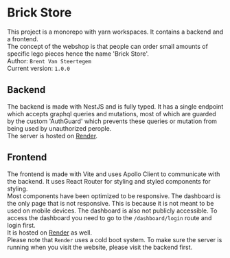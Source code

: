 # Brick Store
This project is a monorepo with yarn workspaces. It contains a backend and a frontend.  
The concept of the webshop is that people can order small amounts of specific lego pieces hence the name 'Brick Store'.  
Author: `Brent Van Steertegem`  
Current version: `1.0.0`

## Backend
The backend is made with NestJS and is fully typed. It has a single endpoint which accepts graphql queries and mutations, most of which are guarded by the custom 'AuthGuard' which prevents these queries or mutation from being used by unauthorized perople.  
The server is hosted on [Render](https://brickstore-backend.onrender.com/graphql).

## Frontend
The frontend is made with Vite and uses Apollo Client to communicate with the backend. It uses React Router for styling and styled components for styling.  
Most components have been optimized to be responsive. The dashboard is the only page that is not responsive. This is because it is not meant to be used on mobile devices. The dashboard is also not publicly accessible. To access the dashboard you need to go to the `/dashboard/login` route and login first.  
It is hosted on [Render](https://brickstore.onrender.com) as well.  
Please note that `Render` uses a cold boot system. To make sure the server is running when you visit the website, please visit the backend first.